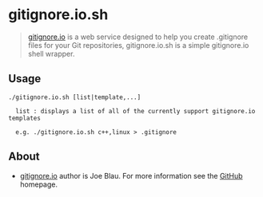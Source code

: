 # gitignore.io.sh

> [gitignore.io][] is a web service designed to help you create .gitignore files for your Git repositories, gitignore.io.sh is a simple gitignore.io shell wrapper.

## Usage

    ./gitignore.io.sh [list|template,...]
    
      list : displays a list of all of the currently support gitignore.io templates
      
      e.g. ./gitignore.io.sh c++,linux > .gitignore
## About
- [gitignore.io][] author is Joe Blau. For more information see the [GitHub](https://github.com/joeblau/gitignore.io) homepage.


 [gitignore.io]:   http://gitignore.io      
    

